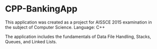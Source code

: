 # CPP-BankingApp

This application was created as a project for AISSCE 2015 examination in the subject of Computer Science.
Language: C++

The application includes the fundamentals of Data File Handling, Stacks, Queues, and Linked Lists.
